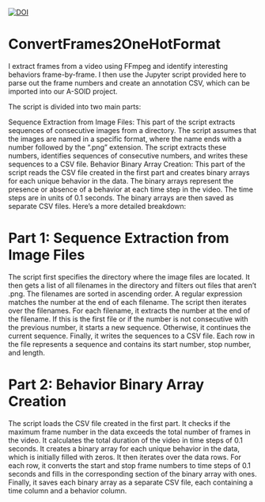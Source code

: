 [![DOI](https://zenodo.org/badge/822793198.svg)](https://zenodo.org/doi/10.5281/zenodo.12680418)

# ConvertFrames2OneHotFormat
I extract frames from a video using FFmpeg and identify interesting behaviors frame-by-frame. I then use the Jupyter script provided here to parse out the frame numbers and create an annotation CSV, which can be imported into our A-SOID project.

The script is divided into two main parts:

Sequence Extraction from Image Files: This part of the script extracts sequences of consecutive images from a directory. The script assumes that the images are named in a specific format, where the name ends with a number followed by the “.png” extension. The script extracts these numbers, identifies sequences of consecutive numbers, and writes these sequences to a CSV file.
Behavior Binary Array Creation: This part of the script reads the CSV file created in the first part and creates binary arrays for each unique behavior in the data. The binary arrays represent the presence or absence of a behavior at each time step in the video. The time steps are in units of 0.1 seconds. The binary arrays are then saved as separate CSV files.
Here’s a more detailed breakdown:

# Part 1: Sequence Extraction from Image Files

The script first specifies the directory where the image files are located.
It then gets a list of all filenames in the directory and filters out files that aren’t .png.
The filenames are sorted in ascending order.
A regular expression matches the number at the end of each filename.
The script then iterates over the filenames. For each filename, it extracts the number at the end of the filename. If this is the first file or if the number is not consecutive with the previous number, it starts a new sequence. Otherwise, it continues the current sequence.
Finally, it writes the sequences to a CSV file. Each row in the file represents a sequence and contains its start number, stop number, and length.

# Part 2: Behavior Binary Array Creation

The script loads the CSV file created in the first part.
It checks if the maximum frame number in the data exceeds the total number of frames in the video.
It calculates the total duration of the video in time steps of 0.1 seconds.
It creates a binary array for each unique behavior in the data, which is initially filled with zeros.
It then iterates over the data rows. For each row, it converts the start and stop frame numbers to time steps of 0.1 seconds and fills in the corresponding section of the binary array with ones.
Finally, it saves each binary array as a separate CSV file, each containing a time column and a behavior column.
